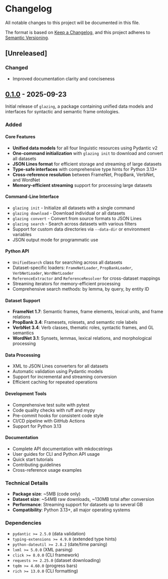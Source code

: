 # Changelog

All notable changes to this project will be documented in this file.

The format is based on [Keep a Changelog](https://keepachangelog.com/en/1.0.0/),
and this project adheres to [Semantic Versioning](https://semver.org/spec/v2.0.0.html).

## [Unreleased]

### Changed

- Improved documentation clarity and conciseness

## [0.1.0] - 2025-09-23

Initial release of `glazing`, a package containing unified data models and interfaces for syntactic and semantic frame ontologies.

### Added

#### Core Features
- **Unified data models** for all four linguistic resources using Pydantic v2
- **One-command initialization** with `glazing init` to download and convert all datasets
- **JSON Lines format** for efficient storage and streaming of large datasets
- **Type-safe interfaces** with comprehensive type hints for Python 3.13+
- **Cross-reference resolution** between FrameNet, PropBank, VerbNet, and WordNet
- **Memory-efficient streaming** support for processing large datasets

#### Command-Line Interface
- `glazing init` - Initialize all datasets with a single command
- `glazing download` - Download individual or all datasets
- `glazing convert` - Convert from source formats to JSON Lines
- `glazing search` - Search across datasets with various filters
- Support for custom data directories via `--data-dir` or environment variables
- JSON output mode for programmatic use

#### Python API
- `UnifiedSearch` class for searching across all datasets
- Dataset-specific loaders: `FrameNetLoader`, `PropBankLoader`, `VerbNetLoader`, `WordNetLoader`
- `ReferenceExtractor` and `ReferenceResolver` for cross-dataset mappings
- Streaming iterators for memory-efficient processing
- Comprehensive search methods: by lemma, by query, by entity ID

#### Dataset Support
- **FrameNet 1.7**: Semantic frames, frame elements, lexical units, and frame relations
- **PropBank 3.4**: Framesets, rolesets, and semantic role labels
- **VerbNet 3.4**: Verb classes, thematic roles, syntactic frames, and GL semantics
- **WordNet 3.1**: Synsets, lemmas, lexical relations, and morphological processing

#### Data Processing
- XML to JSON Lines converters for all datasets
- Automatic validation using Pydantic models
- Support for incremental and streaming conversion
- Efficient caching for repeated operations

#### Development Tools
- Comprehensive test suite with pytest
- Code quality checks with ruff and mypy
- Pre-commit hooks for consistent code style
- CI/CD pipeline with GitHub Actions
- Support for Python 3.13

#### Documentation
- Complete API documentation with mkdocstrings
- User guides for CLI and Python API usage
- Quick start tutorials
- Contributing guidelines
- Cross-reference usage examples

### Technical Details
- **Package size**: ~5MB (code only)
- **Dataset size**: ~54MB raw downloads, ~130MB total after conversion
- **Performance**: Streaming support for datasets up to several GB
- **Compatibility**: Python 3.13+, all major operating systems

### Dependencies
- `pydantic >= 2.5.0` (data validation)
- `typing-extensions >= 4.9.0` (extended type hints)
- `python-dateutil >= 2.8.2` (date/time parsing)
- `lxml >= 5.0.0` (XML parsing)
- `click >= 8.0.0` (CLI framework)
- `requests >= 2.25.0` (dataset downloading)
- `tqdm >= 4.60.0` (progress bars)
- `rich >= 13.0.0` (CLI formatting)

[0.1.0]: https://github.com/aaronstevenwhite/glazing/releases/tag/v0.1.0
